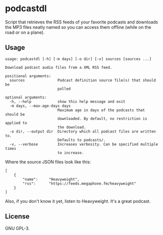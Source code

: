# podcastdl
Script that retrieves the RSS feeds of your favorite podcasts and downloads the
MP3 files neatly named so you can access them offline (while on the road or on
a plane).

## Usage
```
usage: podcastdl [-h] [-m days] [-o dir] [-v] sources [sources ...]

Download podcast audio files from a XML RSS feed.

positional arguments:
  sources               Podcast definition source file(s) that should be
                        polled

optional arguments:
  -h, --help            show this help message and exit
  -m days, --max-age-days days
                        Maximum age in days of the podcasts that should be
                        downloaded. By default, no restriction is applied to
                        the download.
  -o dir, --output dir  Directory which all podcast files are written to.
                        Defaults to podcasts/.
  -v, --verbose         Increases verbosity. Can be specified multiple times
                        to increase.
```

Where the source JSON files look like this:

```
[
    {
        "name":     "Heavyweight",
        "rss":      "https://feeds.megaphone.fm/heavyweight"
    }
]
```

Also, if you don't know it yet, listen to Heavyweight. It's a great podcast.

## License
GNU GPL-3.
